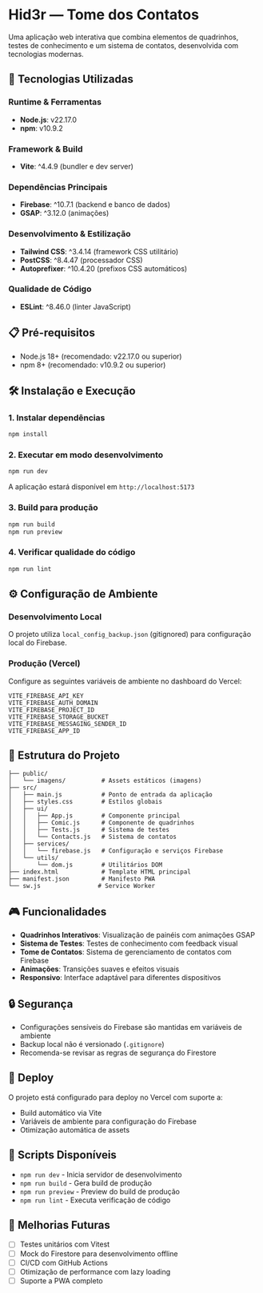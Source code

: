 # Hid3r — Tome dos Contatos

Uma aplicação web interativa que combina elementos de quadrinhos, testes de conhecimento e um sistema de contatos, desenvolvida com tecnologias modernas.

## 🚀 Tecnologias Utilizadas

### Runtime & Ferramentas
- **Node.js**: v22.17.0
- **npm**: v10.9.2

### Framework & Build
- **Vite**: ^4.4.9 (bundler e dev server)

### Dependências Principais
- **Firebase**: ^10.7.1 (backend e banco de dados)
- **GSAP**: ^3.12.0 (animações)

### Desenvolvimento & Estilização
- **Tailwind CSS**: ^3.4.14 (framework CSS utilitário)
- **PostCSS**: ^8.4.47 (processador CSS)
- **Autoprefixer**: ^10.4.20 (prefixos CSS automáticos)

### Qualidade de Código
- **ESLint**: ^8.46.0 (linter JavaScript)

## 📋 Pré-requisitos

- Node.js 18+ (recomendado: v22.17.0 ou superior)
- npm 8+ (recomendado: v10.9.2 ou superior)

## 🛠️ Instalação e Execução

### 1. Instalar dependências
```bash
npm install
```

### 2. Executar em modo desenvolvimento
```bash
npm run dev
```
A aplicação estará disponível em `http://localhost:5173`

### 3. Build para produção
```bash
npm run build
npm run preview
```

### 4. Verificar qualidade do código
```bash
npm run lint
```

## ⚙️ Configuração de Ambiente

### Desenvolvimento Local
O projeto utiliza `local_config_backup.json` (gitignored) para configuração local do Firebase.

### Produção (Vercel)
Configure as seguintes variáveis de ambiente no dashboard do Vercel:

```
VITE_FIREBASE_API_KEY
VITE_FIREBASE_AUTH_DOMAIN
VITE_FIREBASE_PROJECT_ID
VITE_FIREBASE_STORAGE_BUCKET
VITE_FIREBASE_MESSAGING_SENDER_ID
VITE_FIREBASE_APP_ID
```

## 📁 Estrutura do Projeto

```
├── public/
│   └── imagens/          # Assets estáticos (imagens)
├── src/
│   ├── main.js           # Ponto de entrada da aplicação
│   ├── styles.css        # Estilos globais
│   ├── ui/
│   │   ├── App.js        # Componente principal
│   │   ├── Comic.js      # Componente de quadrinhos
│   │   ├── Tests.js      # Sistema de testes
│   │   └── Contacts.js   # Sistema de contatos
│   ├── services/
│   │   └── firebase.js   # Configuração e serviços Firebase
│   └── utils/
│       └── dom.js        # Utilitários DOM
├── index.html            # Template HTML principal
├── manifest.json         # Manifesto PWA
└── sw.js                # Service Worker
```

## 🎮 Funcionalidades

- **Quadrinhos Interativos**: Visualização de painéis com animações GSAP
- **Sistema de Testes**: Testes de conhecimento com feedback visual
- **Tome de Contatos**: Sistema de gerenciamento de contatos com Firebase
- **Animações**: Transições suaves e efeitos visuais
- **Responsivo**: Interface adaptável para diferentes dispositivos

## 🔒 Segurança

- Configurações sensíveis do Firebase são mantidas em variáveis de ambiente
- Backup local não é versionado (`.gitignore`)
- Recomenda-se revisar as regras de segurança do Firestore

## 🚀 Deploy

O projeto está configurado para deploy no Vercel com suporte a:
- Build automático via Vite
- Variáveis de ambiente para configuração do Firebase
- Otimização automática de assets

## 📝 Scripts Disponíveis

- `npm run dev` - Inicia servidor de desenvolvimento
- `npm run build` - Gera build de produção
- `npm run preview` - Preview do build de produção
- `npm run lint` - Executa verificação de código

## 🔄 Melhorias Futuras

- [ ] Testes unitários com Vitest
- [ ] Mock do Firestore para desenvolvimento offline
- [ ] CI/CD com GitHub Actions
- [ ] Otimização de performance com lazy loading
- [ ] Suporte a PWA completo